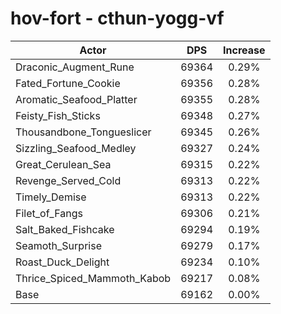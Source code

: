 # hov-fort - cthun-yogg-vf
| Actor | DPS | Increase |
|---|:---:|:---:|
|Draconic_Augment_Rune|69364|0.29%|
|Fated_Fortune_Cookie|69356|0.28%|
|Aromatic_Seafood_Platter|69355|0.28%|
|Feisty_Fish_Sticks|69348|0.27%|
|Thousandbone_Tongueslicer|69345|0.26%|
|Sizzling_Seafood_Medley|69327|0.24%|
|Great_Cerulean_Sea|69315|0.22%|
|Revenge_Served_Cold|69313|0.22%|
|Timely_Demise|69313|0.22%|
|Filet_of_Fangs|69306|0.21%|
|Salt_Baked_Fishcake|69294|0.19%|
|Seamoth_Surprise|69279|0.17%|
|Roast_Duck_Delight|69234|0.10%|
|Thrice_Spiced_Mammoth_Kabob|69217|0.08%|
|Base|69162|0.00%|
